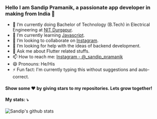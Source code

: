 ### Hello I am Sandip Pramanik, a passionate app developer in making from India 👋


- 🔭 I’m currently doing Bachelor of Technology (B.Tech) in Electrical Engineering at [NIT Durgapur](https://nitdgp.ac.in/). 
- 🌱 I’m currently learning [Javascript](https://www.javascript.com/).
- 👯 I’m looking to collaborate on [Instagram](https://www.instagram.com/thecodexhub/).
- 🤔 I’m looking for help with the ideas of backend development.
- 💬 Ask me about Flutter related stuffs.
- 📫 How to reach me: [Instagram - @_sandip_pramanik](https://www.instagram.com/thecodexhub/)
- 😄 Pronouns: He/His
- ⚡ Fun fact: I'm currently typing this without suggestions and auto-correct.


#### Show some ❤️ by giving stars to my repositories. Lets grow together!


#### My stats: ⤵
<a href="https://github.com/cdx-studio">
 <img align="left" src="https://github-readme-stats.vercel.app/api?username=thecodexhub&show_icons=true&theme=dracula&line_height=27" alt="Sandip's github stats"/>
</a> 
